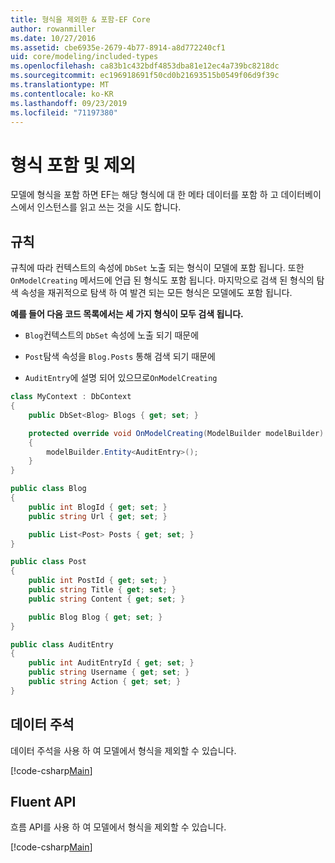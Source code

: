 ```yaml
---
title: 형식을 제외한 & 포함-EF Core
author: rowanmiller
ms.date: 10/27/2016
ms.assetid: cbe6935e-2679-4b77-8914-a8d772240cf1
uid: core/modeling/included-types
ms.openlocfilehash: ca83b1c432bdf4853dba81e12ec4a739bc8218dc
ms.sourcegitcommit: ec196918691f50cd0b21693515b0549f06d9f39c
ms.translationtype: MT
ms.contentlocale: ko-KR
ms.lasthandoff: 09/23/2019
ms.locfileid: "71197380"
---
```

# <a name="including--excluding-types"></a>형식 포함 및 제외

모델에 형식을 포함 하면 EF는 해당 형식에 대 한 메타 데이터를 포함 하 고 데이터베이스에서 인스턴스를 읽고 쓰는 것을 시도 합니다.

## <a name="conventions"></a>규칙

규칙에 따라 컨텍스트의 속성에 `DbSet` 노출 되는 형식이 모델에 포함 됩니다. 또한 `OnModelCreating` 메서드에 언급 된 형식도 포함 됩니다. 마지막으로 검색 된 형식의 탐색 속성을 재귀적으로 탐색 하 여 발견 되는 모든 형식은 모델에도 포함 됩니다.

**예를 들어 다음 코드 목록에서는 세 가지 형식이 모두 검색 됩니다.**

* `Blog`컨텍스트의 `DbSet` 속성에 노출 되기 때문에

* `Post`탐색 속성을 `Blog.Posts` 통해 검색 되기 때문에

* `AuditEntry`에 설명 되어 있으므로`OnModelCreating`

<!-- [!code-csharp[Main](samples/core/Modeling/Conventions/IncludedTypes.cs?highlight=3,7,16)] -->
``` csharp
class MyContext : DbContext
{
    public DbSet<Blog> Blogs { get; set; }

    protected override void OnModelCreating(ModelBuilder modelBuilder)
    {
        modelBuilder.Entity<AuditEntry>();
    }
}

public class Blog
{
    public int BlogId { get; set; }
    public string Url { get; set; }

    public List<Post> Posts { get; set; }
}

public class Post
{
    public int PostId { get; set; }
    public string Title { get; set; }
    public string Content { get; set; }

    public Blog Blog { get; set; }
}

public class AuditEntry
{
    public int AuditEntryId { get; set; }
    public string Username { get; set; }
    public string Action { get; set; }
}
```

## <a name="data-annotations"></a>데이터 주석

데이터 주석을 사용 하 여 모델에서 형식을 제외할 수 있습니다.

[!code-csharp[Main](../../../samples/core/Modeling/DataAnnotations/IgnoreType.cs?highlight=20)]

## <a name="fluent-api"></a>Fluent API

흐름 API를 사용 하 여 모델에서 형식을 제외할 수 있습니다.

[!code-csharp[Main](../../../samples/core/Modeling/FluentAPI/IgnoreType.cs?highlight=12)]
